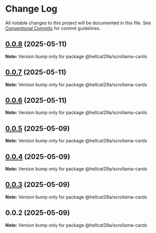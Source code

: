 # Change Log

All notable changes to this project will be documented in this file.
See [Conventional Commits](https://conventionalcommits.org) for commit guidelines.

## [0.0.8](https://github.com/hellcat29A/portfolio-workspace/compare/@hellcat29a/scrollama-cards@0.0.7...@hellcat29a/scrollama-cards@0.0.8) (2025-05-11)

**Note:** Version bump only for package @hellcat29a/scrollama-cards





## [0.0.7](https://github.com/hellcat29A/portfolio-workspace/compare/@hellcat29a/scrollama-cards@0.0.6...@hellcat29a/scrollama-cards@0.0.7) (2025-05-11)

**Note:** Version bump only for package @hellcat29a/scrollama-cards





## [0.0.6](https://github.com/hellcat29A/portfolio-workspace/compare/@hellcat29a/scrollama-cards@0.0.5...@hellcat29a/scrollama-cards@0.0.6) (2025-05-11)

**Note:** Version bump only for package @hellcat29a/scrollama-cards





## [0.0.5](https://github.com/hellcat29A/portfolio-workspace/compare/@hellcat29a/scrollama-cards@0.0.4...@hellcat29a/scrollama-cards@0.0.5) (2025-05-09)

**Note:** Version bump only for package @hellcat29a/scrollama-cards





## [0.0.4](https://github.com/hellcat29A/portfolio-workspace/compare/@hellcat29a/scrollama-cards@0.0.3...@hellcat29a/scrollama-cards@0.0.4) (2025-05-09)

**Note:** Version bump only for package @hellcat29a/scrollama-cards





## [0.0.3](https://github.com/hellcat29A/portfolio-workspace/compare/@hellcat29a/scrollama-cards@0.0.2...@hellcat29a/scrollama-cards@0.0.3) (2025-05-09)

**Note:** Version bump only for package @hellcat29a/scrollama-cards





## 0.0.2 (2025-05-09)

**Note:** Version bump only for package @hellcat29a/scrollama-cards
